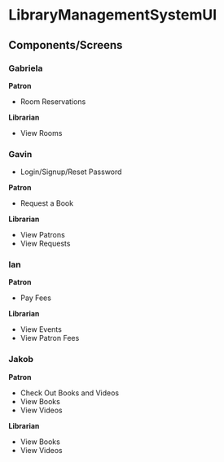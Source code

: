# LibraryManagementSystemUI

## Components/Screens

### Gabriela
**Patron**
- Room Reservations

**Librarian**
- View Rooms

### Gavin
- Login/Signup/Reset Password

**Patron**
- Request a Book

**Librarian**
- View Patrons
- View Requests


### Ian
**Patron**
- Pay Fees

**Librarian**
- View Events
- View Patron Fees

### Jakob
**Patron**
- Check Out Books and Videos
- View Books
- View Videos

**Librarian**
- View Books
- View Videos

